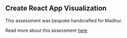 ## Create React App Visualization

This assessment was bespoke handcrafted for Madhur.

Read more about this assessment [here](https://react.eogresources.com)

